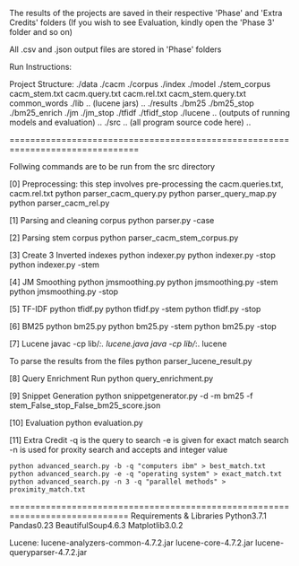 The results of the projects are saved in their respective 'Phase' and 'Extra Credits' folders
(If you wish to see Evaluation, kindly open the 'Phase 3' folder and so on)

All .csv and .json output files are stored in 'Phase' folders 

Run Instructions:

Project Structure:
./data
    ./cacm
    ./corpus
    ./index
    ./model
    ./stem_corpus
    cacm_stem.txt
    cacm.query.txt
    cacm.rel.txt
    cacm_stem.query.txt
    common_words
./lib
    .. (lucene jars) ..
./results
    ./bm25
    ./bm25_stop
    ./bm25_enrich
    ./jm
    ./jm_stop
    ./tfidf
    ./tfidf_stop
    ./lucene
    .. (outputs of running models and evaluation) ..
./src
    .. (all program source code here) .. 

===============================================================================

Follwing commands are to be run from the src directory

[0] Preprocessing: this step involves pre-processing the cacm.queries.txt, cacm.rel.txt
    python parser_cacm_query.py
    python parser_query_map.py
    python parser_cacm_rel.py

[1] Parsing and cleaning corpus
    python parser.py -case

[2] Parsing stem corpus
    python parser_cacm_stem_corpus.py

[3] Create 3 Inverted indexes
    python indexer.py
    python indexer.py -stop
    python indexer.py -stem

[4] JM Smoothing
    python jmsmoothing.py
    python jmsmoothing.py -stem
    python jmsmoothing.py -stop

[5] TF-IDF
    python tfidf.py
    python tfidf.py -stem
    python tfidf.py -stop

[6] BM25
    python bm25.py
    python bm25.py -stem
    python bm25.py -stop

[7] Lucene
    javac -cp lib/*:. lucene.java
    java -cp lib/*:. lucene

To parse the results from the files
    python parser_lucene_result.py

[8] Query Enrichment Run
    python query_enrichment.py

[9] Snippet Generation
    python snippetgenerator.py -d -m bm25 -f stem_False_stop_False_bm25_score.json

[10] Evaluation
    python evaluation.py

[11] Extra Credit
    -q is the query to search
    -e is given for exact match search
    -n is used for proxity search and accepts and integer value

    python advanced_search.py -b -q "computers ibm" > best_match.txt
    python advanced_search.py -e -q "operating system" > exact_match.txt
    python advanced_search.py -n 3 -q "parallel methods" > proximity_match.txt


=============================================================================
Requirements & Libraries
Python3.7.1
Pandas0.23
BeautifulSoup4.6.3
Matplotlib3.0.2

Lucene:
    lucene-analyzers-common-4.7.2.jar
    lucene-core-4.7.2.jar
    lucene-queryparser-4.7.2.jar